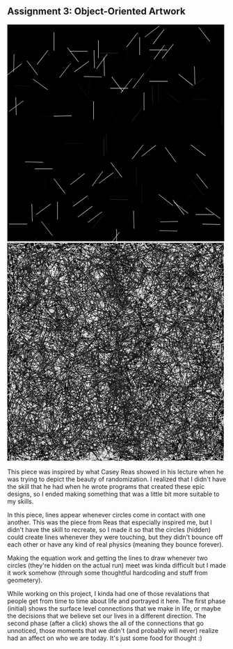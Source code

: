 ## Assignment 3: Object-Oriented Artwork

![Phase 1. What We See](IM_Assignment3_Screenshot_PhaseOne.png)
![Phase 2. What We Don't](IM_Assignment3_Screenshot_PhaseTwo.png)

This piece was inspired by what Casey Reas showed in his lecture when he was trying to depict the beauty of randomization.
I realized that I didn't have the skill that he had when he wrote programs that created these epic designs, so I ended making
something that was a little bit more suitable to my skills.

In this piece, lines appear whenever circles come in contact with one another. This was the piece from Reas that especially inspired
me, but I didn't have the skill to recreate, so I made it so that the circles (hidden) could create lines whenever they were
touching, but they didn't bounce off each other or have any kind of real physics (meaning they bounce forever).

Making the equation work and getting the lines to draw whenever two circles (they're hidden on the actual run) meet was kinda
difficult but I made it work somehow (through some thoughtful hardcoding and stuff from geometery).

While working on this project, I kinda had one of those revalations that people get from time to time about life and portrayed
it here. The first phase (initial) shows the surface level connections that we make in life, or maybe the decisions that we believe set
our lives in a different direction. The second phase (after a click) shows the all of the connections that go unnoticed, those
moments that we didn't (and probably will never) realize had an affect on who we are today. It's just some food for thought :)

